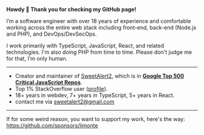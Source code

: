 **Howdy 👋 Thank you for checking my GitHub page!**

I’m a software engineer with over 18 years of experience and comfortable working across the entire web stack including front-end, back-end (Node.js and PHP), and DevOps/DevSecOps.

I work primarily with TypeScript, JavaScript, React, and related technologies. I'm also doing PHP from time to time. Please don't judge me for that, I'm only human.

---

 - Creator and maintainer of [SweetAlert2](https://github.com/sweetalert2/sweetalert2), which is in [**Google Top 500 Critical JavaScript Repos**](https://github.com/ossf/criticality_score). 
 - Top 1% StackOverflow user ([profile](https://stackoverflow.com/users/1331425/limon-monte?tab=profile)).
 - 18+ years in webdev, 7+ years in TypeScript, 5+ years in React.
 - contact me via sweetalert2@gmail.com

---

If for some weird reason, you want to support my work, here's the way: https://github.com/sponsors/limonte
